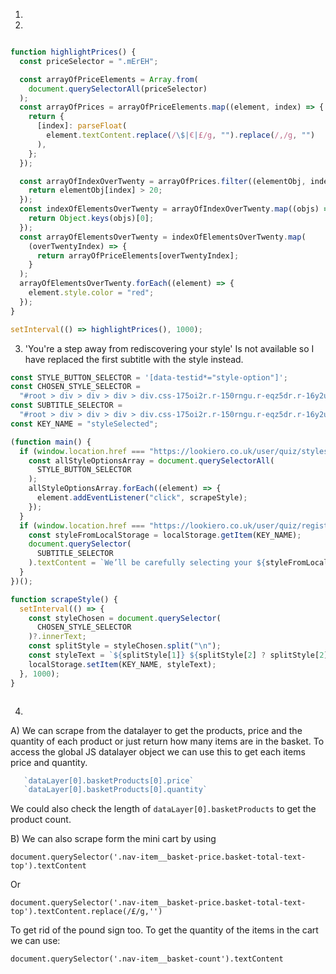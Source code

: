 
1.

2.

```javascript

function highlightPrices() {
  const priceSelector = ".mErEH";

  const arrayOfPriceElements = Array.from(
    document.querySelectorAll(priceSelector)
  );
  const arrayOfPrices = arrayOfPriceElements.map((element, index) => {
    return {
      [index]: parseFloat(
        element.textContent.replace(/\$|€|£/g, "").replace(/,/g, "")
      ),
    };
  });

  const arrayOfIndexOverTwenty = arrayOfPrices.filter((elementObj, index) => {
    return elementObj[index] > 20;
  });
  const indexOfElementsOverTwenty = arrayOfIndexOverTwenty.map((objs) => {
    return Object.keys(objs)[0];
  });
  const arrayOfElementsOverTwenty = indexOfElementsOverTwenty.map(
    (overTwentyIndex) => {
      return arrayOfPriceElements[overTwentyIndex];
    }
  );
  arrayOfElementsOverTwenty.forEach((element) => {
    element.style.color = "red";
  });
}

setInterval(() => highlightPrices(), 1000);


```

3. 'You're a step away from rediscovering your style' Is not available so I have replaced the first subtitle with the style instead.



```javascript
const STYLE_BUTTON_SELECTOR = '[data-testid*="style-option"]';
const CHOSEN_STYLE_SELECTOR =
  "#root > div > div > div > div.css-175oi2r.r-150rngu.r-eqz5dr.r-16y2uox.r-1wbh5a2.r-11yh6sk.r-1rnoaur.r-1sncvnh.r-2eszeu > div > div:nth-child(2) > div:nth-child(3) > div > div:nth-child(3)";
const SUBTITLE_SELECTOR =
  "#root > div > div > div > div.css-175oi2r.r-150rngu.r-eqz5dr.r-16y2uox.r-1wbh5a2.r-11yh6sk.r-1rnoaur.r-1sncvnh.r-2eszeu > div > div:nth-child(2) > div:nth-child(2) > div:nth-child(3) > div:nth-child(1)";
const KEY_NAME = "styleSelected";

(function main() {
  if (window.location.href === "https://lookiero.co.uk/user/quiz/styles") {
    const allStyleOptionsArray = document.querySelectorAll(
      STYLE_BUTTON_SELECTOR
    );
    allStyleOptionsArray.forEach((element) => {
      element.addEventListener("click", scrapeStyle);
    });
  }
  if (window.location.href === "https://lookiero.co.uk/user/quiz/register") {
    const styleFromLocalStorage = localStorage.getItem(KEY_NAME);
    document.querySelector(
      SUBTITLE_SELECTOR
    ).textContent = `We’ll be carefully selecting your ${styleFromLocalStorage} package.`;
  }
})();

function scrapeStyle() {
  setInterval(() => {
    const styleChosen = document.querySelector(
      CHOSEN_STYLE_SELECTOR
    )?.innerText;
    const splitStyle = styleChosen.split("\n");
    const styleText = `${splitStyle[1]} ${splitStyle[2] ? splitStyle[2] : ""}`;
    localStorage.setItem(KEY_NAME, styleText);
  }, 1000);
}



```



4. 
A) We can scrape from the datalayer to get the products, price and the quantity of each product or just return how many items are in the basket. To access the global JS datalayer object we can use this to get each items price and quantity.
```javascript
   `dataLayer[0].basketProducts[0].price`
   `dataLayer[0].basketProducts[0].quantity`
```
We could also check the length of `dataLayer[0].basketProducts` to get the product count.


B) We can also scrape form the mini cart by using 
```
document.querySelector('.nav-item__basket-price.basket-total-text-top').textContent
```
Or
```
document.querySelector('.nav-item__basket-price.basket-total-text-top').textContent.replace(/£/g,'')
```
To get rid of the pound sign too.
To get the quantity of the items in the cart we can use:
```
document.querySelector('.nav-item__basket-count').textContent

